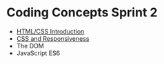 # Coding Concepts Sprint 2 
* [HTML/CSS Introduction](./Introduction_to_HTML.md)
* [CSS and Responsiveness](./Introduction_to_CSS.md)
* The DOM
* JavaScript ES6
